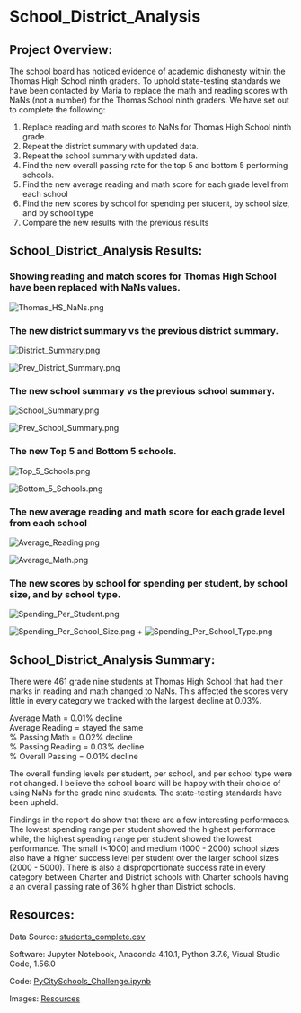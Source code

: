 # School_District_Analysis

## Project Overview:

The school board has noticed evidence of academic dishonesty within the Thomas High School ninth graders.  To uphold state-testing standards we have been contacted by Maria to replace the math and reading scores with NaNs (not a number) for the Thomas School ninth graders.  We have set out to complete the following:

1. Replace reading and math scores to NaNs for Thomas High School ninth grade.
2. Repeat the district summary with updated data.
3. Repeat the school summary with updated data.
4. Find the new overall passing rate for the top 5 and bottom 5 performing schools.
5. Find the new average reading and math score for each grade level from each school
6. Find the new scores by school for spending per student, by school size, and by school type
7. Compare the new results with the previous results

## School_District_Analysis Results:

### Showing reading and match scores for Thomas High School have been replaced with NaNs values.
![Thomas_HS_NaNs.png](Resources/Thomas_HS_NaNs.png)

### The new district summary vs the previous district summary.
![District_Summary.png](Resources/District_Summary.png)

![Prev_District_Summary.png](Resources/Prev_District_Summary.png)

### The new school summary vs the previous school summary.
![School_Summary.png](Resources/School_Summary.png)

![Prev_School_Summary.png](Resources/Prev_School_Summary.png)

### The new Top 5 and Bottom 5 schools.
![Top_5_Schools.png](Resources/Top_5_Schools.png)

![Bottom_5_Schools.png](Resources/Bottom_5_Schools.png)

### The new average reading and math score for each grade level from each school
![Average_Reading.png](Resources/Average_Reading.png)

![Average_Math.png](Resources/Average_Math.png)

### The new scores by school for spending per student, by school size, and by school type.
![Spending_Per_Student.png](Resources/Spending_Per_Student.png)

![Spending_Per_School_Size.png](Resources/Spending_Per_School_Size.png)
+
![Spending_Per_School_Type.png](Resources/Spending_Per_School_Type.png)


## School_District_Analysis Summary:

There were 461 grade nine students at Thomas High School that had their marks in reading and math changed to NaNs.  This affected the scores very little in every category we tracked with the largest decline at 0.03%.

Average Math = 0.01% decline <br />
Average Reading = stayed the same <br />
% Passing Math = 0.02% decline <br />
% Passing Reading = 0.03% decline <br />
% Overall Passing = 0.01% decline <br />

The overall funding levels per student, per school, and per school type were not changed.  I believe the school board will be happy with their choice of using NaNs for the grade nine students.  The state-testing standards have been upheld.

Findings in the report do show that there are a few interesting performaces.  The lowest spending range per student showed the highest performace while, the highest spending range per student showed the lowest performance.  The small (<1000) and medium (1000 - 2000) school sizes also have a higher success level per student over the larger school sizes (2000 - 5000).  There is also a disproportionate success rate in every category between Charter and District schools with Charter schools having a an overall passing rate of 36% higher than District schools.

## Resources:

 Data Source: [students_complete.csv](Resouces/students_complete.csv)
 
 Software: Jupyter Notebook, Anaconda 4.10.1, Python 3.7.6, Visual Studio Code, 1.56.0
 
 Code: [PyCitySchools_Challenge.ipynb](PyCitySchools_Challenge.ipynb)

Images: [Resources](Resources)
